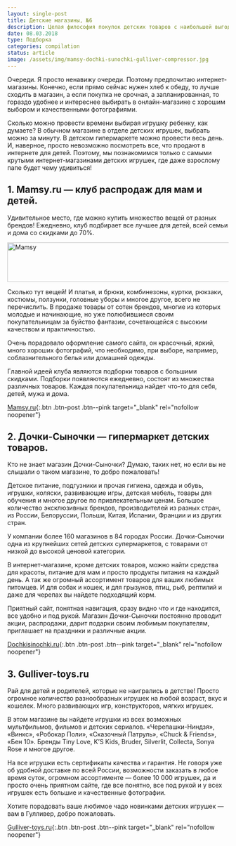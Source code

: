 ```yaml
---
layout: single-post
title: Детские магазины, №6
description: Целая философия покупок детских товаров с наибольшей выгодой для любимого чада и кошелька!
date: 08.03.2018
type: Подборка
categories: compilation
status: article
image: /assets/img/mamsy-dochki-sunochki-gulliver-compressor.jpg
---
```


<div class="post-block">

Очереди. Я просто ненавижу очереди. Поэтому предпочитаю интернет-магазины. Конечно, если прямо сейчас нужен хлеб к обеду, то лучше сходить в магазин, а если покупка не срочная, а запланированная, то гораздо удобнее и интереснее выбирать в онлайн-магазине с хорошим выбором и качественными фотографиями.

Сколько можно провести времени выбирая игрушку ребенку, как думаете? В обычном магазине в отделе детских игрушек, выбрать можно за минуту. В детском гипермаркете можно провести весь день. И, наверное, просто невозможно посмотреть все, что продают в интернете для детей. Поэтому, мы познакомимся только с самыми крутыми интернет-магазинами детских игрушек, где даже взрослому папе будет чему удивиться!

## 1. Mamsy.ru — клуб распродаж для мам и детей.

Удивительное место, где можно купить множество вещей от разных брендов! Ежедневно, клуб подбирает все лучшее для детей, всей семьи и дома со скидками до 70%.

<!-- admitad.banner: duophp26spbaaff9d7dd3658c07967 Mamsy -->
<a class="ad-h" target="_blank" rel="nofollow" href="https://ad.admitad.com/g/duophp26spbaaff9d7dd3658c07967/?i=4"><img width="728" height="90" border="0" src="https://ad.admitad.com/b/duophp26spbaaff9d7dd3658c07967/" alt="Mamsy"/></a>
<!-- /admitad.banner -->

Сколько тут вещей! И платья, и брюки, комбинезоны, куртки, рюкзаки, костюмы, ползунки, головные уборы и многое другое, всего не перечислить. В продаже товары от сотен брендов, многие из которых молодые и начинающие, но уже полюбившиеся своим покупательницам за буйство фантазии, сочетающейся с высоким качеством и практичностью.

Очень порадовало оформление самого сайта, он красочный, яркий, много хороших фотографий, что необходимо, при выборе, например, соблазнительного белья или домашней одежды.

Главной идеей клуба являются подборки товаров с большими скидками. Подборки появляются ежедневно, состоят из множества различных товаров. Каждая покупательница найдет что-то для себя, детей, мужа и дома.

[Mamsy.ru](https://ad.admitad.com/g/e94d4c65e0baaff9d7dd3658c07967/){:.btn .btn-post .btn--pink target="_blank" rel="nofollow noopener"}


</div><!-- /.post-block -->

<div class="post-block">

## 2. Дочки-Сыночки — гипермаркет детских товаров.

Кто не знает магазин Дочки-Сыночки? Думаю, таких нет, но если вы не слышали о таком магазине, то добро пожаловать!

Детское питание, подгузники и прочая гигиена, одежда и обувь, игрушки, коляски, развивающие игры, детская мебель, товары для обучения и многое другое по привлекательным ценам. Большое количество эксклюзивных брендов, производителей из разных стран, из России, Белоруссии, Польши, Китая, Испании, Франции и из других стран.

У компании более 160 магазинов в 84 городах России. Дочки-Сыночки одна из крупнейших сетей детских супермаркетов, с товарами от низкой до высокой ценовой категории.

В интернет-магазине, кроме детских товаров, можно найти средства для красоты, питание для мам и просто продукты питания на каждый день. А так же огромный ассортимент товаров для ваших любимых питомцев. И для собак и кошек, и для грызунов, птиц, рыб, рептилий и даже для черепах вы найдете подходящий корм.

Приятный сайт, понятная навигация, сразу видно что и где находится, все удобно и под рукой. Магазин Дочки-Сыночки постоянно проводит акции, распродажи, дарит подарки своим любимым покупателям, приглашает на праздники и различные акции.

[Dochkisinochki.ru](http://www.dochkisinochki.ru/){:.btn .btn-post .btn--pink target="_blank" rel="nofollow noopener"}

</div><!-- /.post-block -->

<div class="post-block">

## 3. Gulliver-toys.ru

Рай для детей и родителей, которые не наигрались в детстве! Просто огромное количество разнообразных игрушек на любой возраст, вкус и кошелек. Много развивающих игр, конструкторов, мягких игрушек.

В этом магазине вы найдете игрушки из всех возможных мультфильмов, фильмов и детских сериалов. «Черепашки-Ниндзя», «Винкс», «Робокар Поли», «Сказочный Патруль», «Chuck & Friends», «Бен 10». Бренды Tiny Love, K’S Kids, Bruder, Silverlit, Collecta, Sonya Rose и многое другое.

На все игрушки есть сертификаты качества и гарантия. Не говоря уже об удобной доставке по всей России, возможности заказать в любое время суток, огромном ассортименте — более 10 000 игрушек, да и просто очень приятном сайте, где все понятно, все под рукой и у всех игрушек есть большие и качественные фотографии.

Хотите порадовать ваше любимое чадо новинками детских игрушек — вам в Гулливер, добро пожаловать.

[Gulliver-toys.ru](https://ad.admitad.com/g/5ycoc0lnhpbaaff9d7dd7c100a6eac/){:.btn .btn-post .btn--pink target="_blank" rel="nofollow noopener"}

</div><!-- /.post-block -->